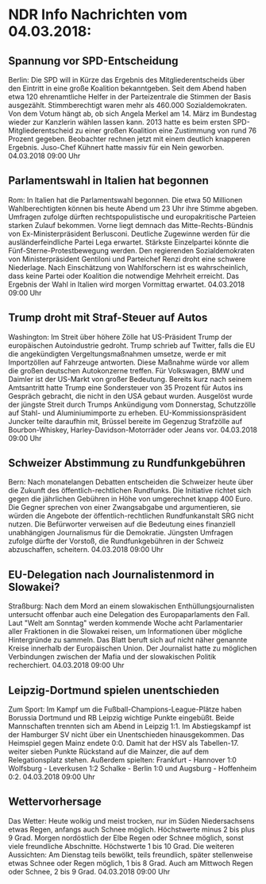 # NDR Info Nachrichten vom 04.03.2018:


## Spannung vor SPD-Entscheidung
Berlin: Die SPD will in Kürze das Ergebnis des Mitgliederentscheids über den Eintritt in eine große Koalition bekanntgeben. Seit dem Abend haben etwa 120 ehrenamtliche Helfer in der Parteizentrale die Stimmen der Basis ausgezählt. Stimmberechtigt waren mehr als 460.000 Sozialdemokraten. Von dem Votum hängt ab, ob sich Angela Merkel am 14. März im Bundestag wieder zur Kanzlerin wählen lassen kann. 2013 hatte es beim ersten SPD-Mitgliederentscheid zu einer großen Koalition eine Zustimmung von rund 76 Prozent gegeben. Beobachter rechnen jetzt mit einem deutlich knapperen Ergebnis. Juso-Chef Kühnert hatte massiv für ein Nein geworben. 04.03.2018 09:00 Uhr 

## Parlamentswahl in Italien hat begonnen
Rom: In Italien hat die Parlamentswahl begonnen. Die etwa 50 Millionen Wahlberechtigten können bis heute Abend um 23 Uhr ihre Stimme abgeben. Umfragen zufolge dürften rechtspopulistische und europakritische Parteien starken Zulauf bekommen. Vorne liegt demnach das Mitte-Rechts-Bündnis von Ex-Ministerpräsident Berlusconi. Deutliche Zugewinne werden für die ausländerfeindliche Partei Lega erwartet. Stärkste Einzelpartei könnte die Fünf-Sterne-Protestbewegung werden. Den regierenden Sozialdemokraten von Ministerpräsident Gentiloni und Parteichef Renzi droht eine schwere Niederlage. Nach Einschätzung von Wahlforschern ist es wahrscheinlich, dass keine Partei oder Koalition die notwendige Mehrheit erreicht. Das Ergebnis der Wahl in Italien wird morgen Vormittag erwartet. 04.03.2018 09:00 Uhr 

## Trump droht mit Straf-Steuer auf Autos
Washington: Im Streit über höhere Zölle hat US-Präsident Trump der europäischen Autoindustrie gedroht. Trump schrieb auf Twitter, falls die EU die angekündigten Vergeltungsmaßnahmen umsetze, werde er mit Importzöllen auf Fahrzeuge antworten. Diese Maßnahme würde vor allem die großen deutschen Autokonzerne treffen. Für Volkswagen, BMW und Daimler ist der US-Markt von großer Bedeutung. Bereits kurz nach seinem Amtsantritt hatte Trump eine Sondersteuer von 35 Prozent für Autos ins Gespräch gebracht, die nicht in den USA gebaut wurden. Ausgelöst wurde der jüngste Streit durch Trumps Ankündigung vom Donnerstag, Schutzzölle auf Stahl- und Aluminiumimporte zu erheben. EU-Kommissionspräsident Juncker teilte daraufhin mit, Brüssel bereite im Gegenzug Strafzölle auf Bourbon-Whiskey, Harley-Davidson-Motorräder oder Jeans vor. 04.03.2018 09:00 Uhr 

## Schweizer Abstimmung zu Rundfunkgebühren
Bern: Nach monatelangen Debatten entscheiden die Schweizer heute über die Zukunft des öffentlich-rechtlichen Rundfunks. Die Initiative richtet sich gegen die jährlichen Gebühren in Höhe von umgerechnet knapp 400 Euro. Die Gegner sprechen von einer Zwangsabgabe und argumentieren, sie würden die Angebote der öffentlich-rechtlichen Rundfunkanstalt SRG nicht nutzen. Die Befürworter verweisen auf die Bedeutung eines finanziell unabhängigen Journalismus für die Demokratie. Jüngsten Umfragen zufolge dürfte der Vorstoß, die Rundfunkgebühren in der Schweiz abzuschaffen, scheitern. 04.03.2018 09:00 Uhr 

## EU-Delegation nach Journalistenmord in Slowakei?
Straßburg: 	Nach dem Mord an einem slowakischen Enthüllungsjournalisten untersucht offenbar auch eine Delegation des Europaparlaments den Fall. Laut "Welt am Sonntag" werden kommende Woche acht Parlamentarier aller Fraktionen in die Slowakei reisen, um Informationen über mögliche Hintergründe zu sammeln. Das Blatt beruft sich auf nicht näher genannte Kreise innerhalb der Europäischen Union. Der Journalist hatte zu möglichen Verbindungen zwischen der Mafia und der slowakischen Politik recherchiert. 04.03.2018 09:00 Uhr 

## Leipzig-Dortmund spielen unentschieden
Zum Sport: Im Kampf um die Fußball-Champions-League-Plätze haben Borussia Dortmund und RB Leipzig wichtige Punkte eingebüßt. Beide Mannschaften trennten sich am Abend in Leipzig 1:1. Im Abstiegskampf ist der Hamburger SV nicht über ein Unentschieden hinausgekommen. Das Heimspiel gegen Mainz endete 0:0. Damit hat der HSV als Tabellen-17. weiter sieben Punkte Rückstand auf die Mainzer, die auf dem Relegationsplatz stehen. Außerdem spielten:
Frankfurt - Hannover	1:0
Wolfsburg - Leverkusen 	1:2
Schalke - Berlin 1:0
und
Augsburg - Hoffenheim 	0:2. 04.03.2018 09:00 Uhr 

## Wettervorhersage
Das Wetter: Heute wolkig und meist trocken, nur im Süden Niedersachsens etwas Regen, anfangs auch Schnee möglich. Höchstwerte minus 2 bis plus 9 Grad. Morgen nordöstlich der Elbe Regen oder Schnee möglich, sonst viele freundliche Abschnitte. Höchstwerte 1 bis 10 Grad. Die weiteren Aussichten: Am Dienstag teils bewölkt, teils freundlich, später stellenweise etwas Schnee oder Regen möglich, 1 bis 8 Grad. Auch am Mittwoch Regen oder Schnee, 2 bis 9 Grad. 04.03.2018 09:00 Uhr 
